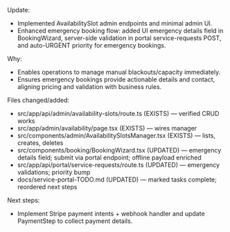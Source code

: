 

Update:
- Implemented AvailabilitySlot admin endpoints and minimal admin UI.
- Enhanced emergency booking flow: added UI emergency details field in BookingWizard, server-side validation in portal service-requests POST, and auto-URGENT priority for emergency bookings.

Why:
- Enables operations to manage manual blackouts/capacity immediately.
- Ensures emergency bookings provide actionable details and contact, aligning pricing and validation with business rules.

Files changed/added:
- src/app/api/admin/availability-slots/route.ts (EXISTS) — verified CRUD works
- src/app/admin/availability/page.tsx (EXISTS) — wires manager
- src/components/admin/AvailabilitySlotsManager.tsx (EXISTS) — lists, creates, deletes
- src/components/booking/BookingWizard.tsx (UPDATED) — emergency details field; submit via portal endpoint; offline payload enriched
- src/app/api/portal/service-requests/route.ts (UPDATED) — emergency validations; priority bump
- docs/service-portal-TODO.md (UPDATED) — marked tasks complete; reordered next steps

Next steps:
- Implement Stripe payment intents + webhook handler and update PaymentStep to collect payment details.

